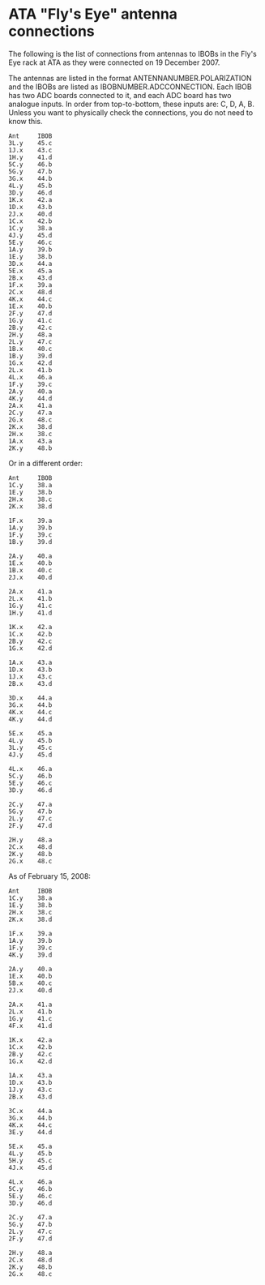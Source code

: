 # ATA "Fly's Eye" antenna connections
The following is the list of connections from antennas to IBOBs in the Fly's Eye rack at ATA as they were connected on 19 December 2007.

The antennas are listed in the format ANTENNANUMBER.POLARIZATION and the IBOBs are listed as IBOBNUMBER.ADCCONNECTION. Each IBOB has two ADC boards connected to it, and each ADC board has two analogue inputs. In order from top-to-bottom, these inputs are: C, D, A, B. Unless you want to physically check the connections, you do not need to know this.

```
Ant     IBOB
3L.y    45.c
1J.x    43.c
1H.y    41.d
5C.y    46.b
5G.y    47.b
3G.x    44.b
4L.y    45.b
3D.y    46.d
1K.x    42.a
1D.x    43.b
2J.x    40.d
1C.x    42.b
1C.y    38.a
4J.y    45.d
5E.y    46.c
1A.y    39.b
1E.y    38.b
3D.x    44.a
5E.x    45.a
2B.x    43.d
1F.x    39.a
2C.x    48.d
4K.x    44.c
1E.x    40.b
2F.y    47.d
1G.y    41.c
2B.y    42.c
2H.y    48.a
2L.y    47.c
1B.x    40.c
1B.y    39.d
1G.x    42.d
2L.x    41.b
4L.x    46.a
1F.y    39.c
2A.y    40.a
4K.y    44.d
2A.x    41.a
2C.y    47.a
2G.x    48.c
2K.x    38.d
2H.x    38.c
1A.x    43.a
2K.y    48.b
```

Or in a different order:
```
Ant     IBOB
1C.y    38.a
1E.y    38.b
2H.x    38.c
2K.x    38.d

1F.x    39.a
1A.y    39.b
1F.y    39.c
1B.y    39.d

2A.y    40.a
1E.x    40.b
1B.x    40.c
2J.x    40.d

2A.x    41.a
2L.x    41.b
1G.y    41.c
1H.y    41.d

1K.x    42.a
1C.x    42.b
2B.y    42.c
1G.x    42.d

1A.x    43.a
1D.x    43.b
1J.x    43.c
2B.x    43.d

3D.x    44.a
3G.x    44.b
4K.x    44.c
4K.y    44.d

5E.x    45.a
4L.y    45.b
3L.y    45.c
4J.y    45.d

4L.x    46.a
5C.y    46.b
5E.y    46.c
3D.y    46.d

2C.y    47.a
5G.y    47.b
2L.y    47.c
2F.y    47.d

2H.y    48.a
2C.x    48.d
2K.y    48.b
2G.x    48.c
```

As of February 15, 2008:
```
Ant     IBOB
1C.y    38.a
1E.y    38.b
2H.x    38.c
2K.x    38.d

1F.x    39.a
1A.y    39.b
1F.y    39.c
4K.y    39.d

2A.y    40.a
1E.x    40.b
5B.x    40.c
2J.x    40.d

2A.x    41.a
2L.x    41.b
1G.y    41.c
4F.x    41.d

1K.x    42.a
1C.x    42.b
2B.y    42.c
1G.x    42.d

1A.x    43.a
1D.x    43.b
1J.y    43.c
2B.x    43.d

3C.x    44.a
3G.x    44.b
4K.x    44.c
3E.y    44.d

5E.x    45.a
4L.y    45.b
5H.y    45.c
4J.x    45.d

4L.x    46.a
5C.y    46.b
5E.y    46.c
3D.y    46.d

2C.y    47.a
5G.y    47.b
2L.y    47.c
2F.y    47.d

2H.y    48.a
2C.x    48.d
2K.y    48.b
2G.x    48.c
```
